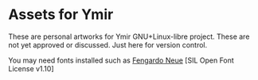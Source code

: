 # Assets for Ymir

These are personal artworks for Ymir GNU+Linux-libre project. These are not yet approved or discussed. Just here for version control.

You may need fonts installed such as [Fengardo Neue](https://www.fontsquirrel.com/fonts/fengardo-neue) [SIL Open Font License v1.10]
